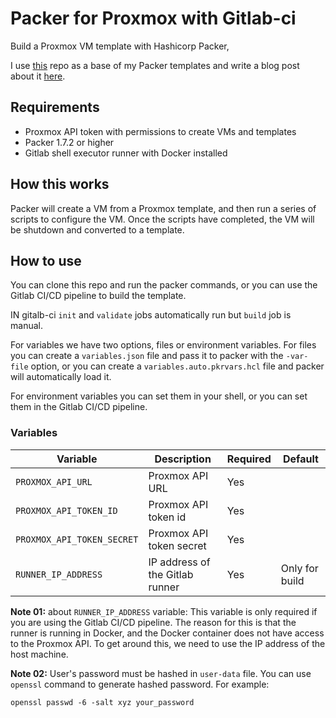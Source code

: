 # Packer for Proxmox with Gitlab-ci
Build a Proxmox VM template with Hashicorp Packer, 

I use [this](https://github.com/ChristianLempa/boilerplates/tree/main/packer/proxmox) repo as a base of my Packer templates and write a blog post about it [here](https://medium.com/@saderi/create-vm-templates-on-proxmox-with-packer-84723b7e3919/).

## Requirements

- Proxmox API token with permissions to create VMs and templates
- Packer 1.7.2 or higher
- Gitlab shell executor runner with Docker installed

## How this works
Packer will create a VM from a Proxmox template, and then run a series of scripts to configure the VM. Once the scripts have completed, the VM will be shutdown and converted to a template.

## How to use
You can clone this repo and run the packer commands, or you can use the Gitlab CI/CD pipeline to build the template.

IN gitalb-ci `init` and `validate` jobs automatically run but `build` job is manual.

For variables we have two options, files or environment variables. For files you can create a `variables.json` file and pass it to packer with the `-var-file` option, or you can create a `variables.auto.pkrvars.hcl` file and packer will automatically load it.

For environment variables you can set them in your shell, or you can set them in the Gitlab CI/CD pipeline.

### Variables
| Variable | Description | Required | Default |
| --- | --- | --- | --- |
| `PROXMOX_API_URL` | Proxmox API URL | Yes | |
| `PROXMOX_API_TOKEN_ID` | Proxmox API token id | Yes | |
| `PROXMOX_API_TOKEN_SECRET` | Proxmox API token secret | Yes | |
| `RUNNER_IP_ADDRESS` | IP address of the Gitlab runner | Yes | Only for build |

**Note 01:** about `RUNNER_IP_ADDRESS` variable: This variable is only required if you are using the Gitlab CI/CD pipeline. The reason for this is that the runner is running in Docker, and the Docker container does not have access to the Proxmox API. To get around this, we need to use the IP address of the host machine.

**Note 02:** User's password must be hashed in `user-data` file. You can use `openssl` command to generate hashed password. For example: 
```
openssl passwd -6 -salt xyz your_password
```